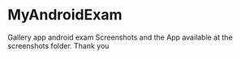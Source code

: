 # MyAndroidExam
Gallery app android exam
Screenshots and the App available at the screenshots folder.
Thank you
